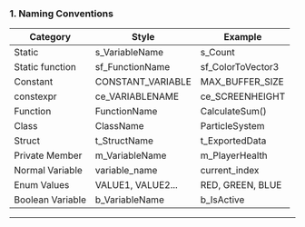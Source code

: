 ### 1. Naming Conventions

| Category          | Style              | Example            |
|-------------------|--------------------|--------------------|
|  Static           | s_VariableName     | s_Count            |
|  Static function  | sf_FunctionName    | sf_ColorToVector3  |
|  Constant         | CONSTANT_VARIABLE  | MAX_BUFFER_SIZE    |
|  constexpr        | ce_VARIABLENAME    | ce_SCREENHEIGHT    |
|  Function         | FunctionName       | CalculateSum()     |
|  Class            | ClassName          | ParticleSystem     |
|  Struct           | t_StructName       | t_ExportedData     |
|  Private Member   | m_VariableName     | m_PlayerHealth     |
|  Normal Variable  | variable_name      | current_index      |
|  Enum Values      | VALUE1, VALUE2...  | RED, GREEN, BLUE   |
|  Boolean Variable | b_VariableName     | b_IsActive         |

---